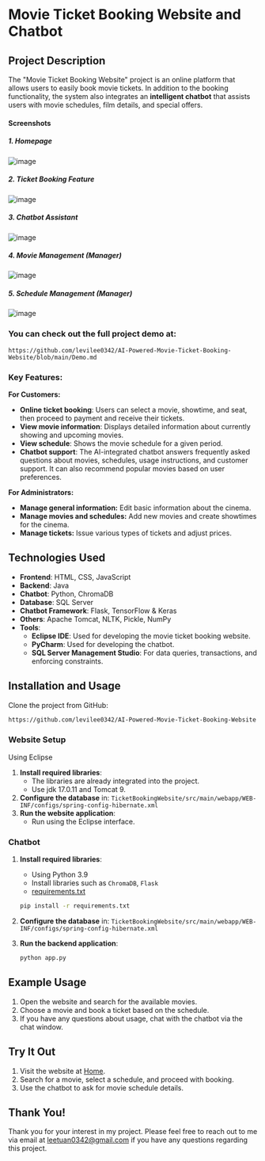 # Movie Ticket Booking Website and Chatbot

## Project Description

The "Movie Ticket Booking Website" project is an online platform that allows users to easily book movie tickets. In addition to the booking functionality, the system also integrates an **intelligent chatbot** that assists users with movie schedules, film details, and special offers.

#### **Screenshots**

##### 1. Homepage
![image](https://github.com/user-attachments/assets/0a88b697-958f-4849-b83a-0e50be4c6ec8)

##### 2. Ticket Booking Feature
![image](https://github.com/user-attachments/assets/f4bcfcc8-f2f1-468d-a2a2-2b7ff98b9bb5)

##### 3. Chatbot Assistant 
![image](https://github.com/user-attachments/assets/e49ac3f7-5e5e-4776-b7f8-5c8d48d5cbe8)

##### 4. Movie Management (Manager)
![image](https://github.com/user-attachments/assets/c9099e97-166a-4a88-8f51-24c31a088638)

##### 5. Schedule Management (Manager)
![image](https://github.com/user-attachments/assets/63b1d2b0-62a6-43c8-b0a8-11a8a67c80ae)

### You can check out the full project demo at: 
    https://github.com/levilee0342/AI-Powered-Movie-Ticket-Booking-Website/blob/main/Demo.md

### Key Features:

**For Customers:**

- **Online ticket booking**: Users can select a movie, showtime, and seat, then proceed to payment and receive their tickets.
- **View movie information**: Displays detailed information about currently showing and upcoming movies.
- **View schedule**: Shows the movie schedule for a given period.
- **Chatbot support**: The AI-integrated chatbot answers frequently asked questions about movies, schedules, usage instructions, and customer support. It can also recommend popular movies based on user preferences.

**For Administrators:**

- **Manage general information:** Edit basic information about the cinema.
- **Manage movies and schedules:** Add new movies and create showtimes for the cinema.
- **Manage tickets:** Issue various types of tickets and adjust prices.

## Technologies Used

- **Frontend**: HTML, CSS, JavaScript
- **Backend**: Java
- **Chatbot**: Python, ChromaDB
- **Database**: SQL Server
- **Chatbot Framework**: Flask, TensorFlow & Keras
- **Others**: Apache Tomcat, NLTK, Pickle, NumPy
- **Tools**:
  - **Eclipse IDE**: Used for developing the movie ticket booking website.
  - **PyCharm**: Used for developing the chatbot.
  - **SQL Server Management Studio**: For data queries, transactions, and enforcing constraints.
## Installation and Usage

Clone the project from GitHub:

```bash
https://github.com/levilee0342/AI-Powered-Movie-Ticket-Booking-Website
```
### Website Setup

Using Eclipse

1. **Install required libraries**:
    - The libraries are already integrated into the project.
    - Use jdk 17.0.11 and Tomcat 9.
2. **Configure the database** in: `TicketBookingWebsite/src/main/webapp/WEB-INF/configs/spring-config-hibernate.xml`
3. **Run the website application**:
    - Run using the Eclipse interface.

### Chatbot

1. **Install required libraries**:
    - Using Python 3.9 
    - Install libraries such as `ChromaDB`, `Flask`
    - [requirements.txt](https://github.com/user-attachments/files/18357355/requirements.txt)
    ```bash
    pip install -r requirements.txt
    ```

3. **Configure the database** in:
    `TicketBookingWebsite/src/main/webapp/WEB-INF/configs/spring-config-hibernate.xml`

4. **Run the backend application**:

    ```bash
    python app.py
    ```

## Example Usage

1. Open the website and search for the available movies.
2. Choose a movie and book a ticket based on the schedule.
3. If you have any questions about usage, chat with the chatbot via the chat window.

## Try It Out

1. Visit the website at [Home](http://localhost:9999/DoAnWebCinema/).
2. Search for a movie, select a schedule, and proceed with booking.
3. Use the chatbot to ask for movie schedule details.

## Thank You!

Thank you for your interest in my project. Please feel free to reach out to me via email at [leetuan0342@gmail.com](mailto:leetuan0342@gmail.com) if you have any questions regarding this project.
